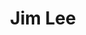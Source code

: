 ---
title: Jim Lee
issue: 60 for 60
issue_nr: 1
full_title: ""
subtitle: ""
release_date: July 2022
release_year: 2022
format: Sketchbook
pages: 128
signed_by: ""
price: 108
---